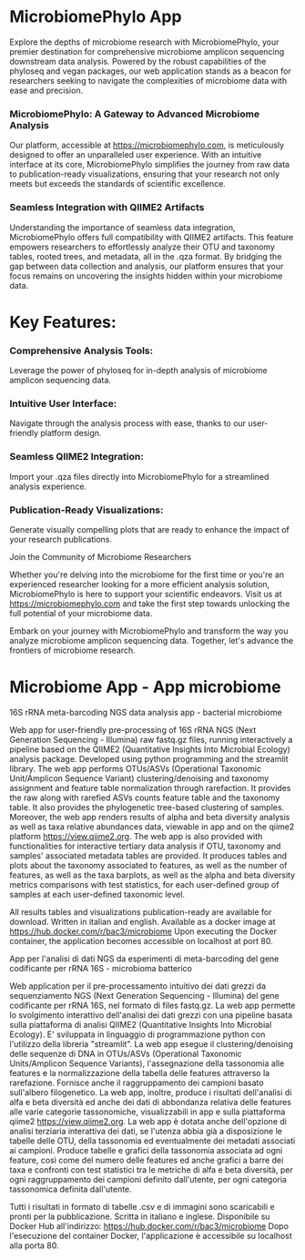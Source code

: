 # MicrobiomePhylo App

Explore the depths of microbiome research with MicrobiomePhylo, your premier destination for comprehensive microbiome amplicon sequencing downstream data analysis. Powered by the robust capabilities of the phyloseq and vegan packages, our web application stands as a beacon for researchers seeking to navigate the complexities of microbiome data with ease and precision.

### MicrobiomePhylo: A Gateway to Advanced Microbiome Analysis

Our platform, accessible at https://microbiomephylo.com, is meticulously designed to offer an unparalleled user experience. With an intuitive interface at its core, MicrobiomePhylo simplifies the journey from raw data to publication-ready visualizations, ensuring that your research not only meets but exceeds the standards of scientific excellence.

### Seamless Integration with QIIME2 Artifacts

Understanding the importance of seamless data integration, MicrobiomePhylo offers full compatibility with QIIME2 artifacts. This feature empowers researchers to effortlessly analyze their OTU and taxonomy tables, rooted trees, and metadata, all in the .qza format. By bridging the gap between data collection and analysis, our platform ensures that your focus remains on uncovering the insights hidden within your microbiome data.

# Key Features:

### Comprehensive Analysis Tools: 
Leverage the power of phyloseq for in-depth analysis of microbiome amplicon sequencing data.
### Intuitive User Interface: 
Navigate through the analysis process with ease, thanks to our user-friendly platform design.
### Seamless QIIME2 Integration: 
Import your .qza files directly into MicrobiomePhylo for a streamlined analysis experience.
### Publication-Ready Visualizations: 
Generate visually compelling plots that are ready to enhance the impact of your research publications.

Join the Community of Microbiome Researchers

Whether you're delving into the microbiome for the first time or you're an experienced researcher looking for a more efficient analysis solution, MicrobiomePhylo is here to support your scientific endeavors. Visit us at https://microbiomephylo.com and take the first step towards unlocking the full potential of your microbiome data.

Embark on your journey with MicrobiomePhylo and transform the way you analyze microbiome amplicon sequencing data. Together, let's advance the frontiers of microbiome research.




# Microbiome App - App microbiome
16S rRNA meta-barcoding NGS data analysis app - bacterial microbiome

Web app for user-friendly pre-processing of 16S rRNA NGS (Next Generation Sequencing - Illumina) raw fastq.gz files, running interactively a pipeline based on the QIIME2 (Quantitative Insights Into Microbial Ecology) analysis package. Developed using python programming and the streamlit library. 
The web app performs OTUs/ASVs (Operational Taxonomic Unit/Amplicon Sequence Variant) clustering/denoising and taxonomy assignment and feature table normalization through rarefaction. It provides the raw along with rarefied ASVs counts feature table and the taxonomy table. It also provides the phylogenetic tree-based clustering of samples. Moreover, the web app renders results of alpha and beta diversity analysis as well as taxa relative abundances data, viewable in app and on the qiime2 platform https://view.qiime2.org.
The web app is also provided with functionalities for interactive tertiary data analysis if OTU, taxonomy and samples' associated metadata tables are provided. It produces tables and plots about the taxonomy associated to features, as well as the number of features, as well as the taxa barplots, as well as the alpha and beta diversity metrics comparisons with test statistics, for each user-defined group of samples at each user-defined taxonomic level.

All results tables and visualizations publication-ready are available for download.
Written in italian and english.
Available as a docker image at https://hub.docker.com/r/bac3/microbiome
Upon executing the Docker container, the application becomes accessible on localhost at port 80.


App per l'analisi di dati NGS da esperimenti di meta-barcoding del gene codificante per rRNA 16S - microbioma batterico

Web application per il pre-processamento intuitivo dei dati grezzi da sequenziamento NGS (Next Generation Sequencing - Illumina) del gene codificante per rRNA 16S, nel formato di files fastq.gz. La web app permette lo svolgimento interattivo dell'analisi dei dati grezzi con una pipeline basata sulla piattaforma di analisi QIIME2 (Quantitative Insights Into Microbial Ecology). E' sviluppata in linguaggio di programmazione python con l'utilizzo della libreria "streamlit". 
La web app esegue il clustering/denoising delle sequenze di DNA in OTUs/ASVs (Operational Taxonomic Units/Amplicon Sequence Variants), l'assegnazione della tassonomia alle features e la normalizzazione della tabella delle features attraverso la rarefazione. Fornisce anche il raggruppamento dei campioni basato sull'albero filogenetico. La web app, inoltre, produce i risultati dell'analisi di alfa e beta diversità ed anche dei dati di abbondanza relativa delle features alle varie categorie tassonomiche, visualizzabili in app e sulla piattaforma qiime2 https://view.qiime2.org.
La web app è dotata anche dell'opzione di analisi terziaria interattiva dei dati, se l'utenza abbia già a disposizione le tabelle delle OTU, della tassonomia ed eventualmente dei metadati associati ai campioni. Produce tabelle e grafici della tassonomia associata ad ogni feature, così come del numero delle features ed anche grafici a barre dei taxa e confronti con test statistici tra le metriche di alfa e beta diversità, per ogni raggruppamento dei campioni definito dall'utente, per ogni categoria tassonomica definita dall'utente.

Tutti i risultati in formato di tabelle .csv e di immagini sono scaricabili e pronti per la pubblicazione.
Scritta in italiano e inglese.
Disponibile su Docker Hub all'indirizzo: https://hub.docker.com/r/bac3/microbiome
Dopo l'esecuzione del container Docker, l'applicazione è accessibile su localhost alla porta 80.
